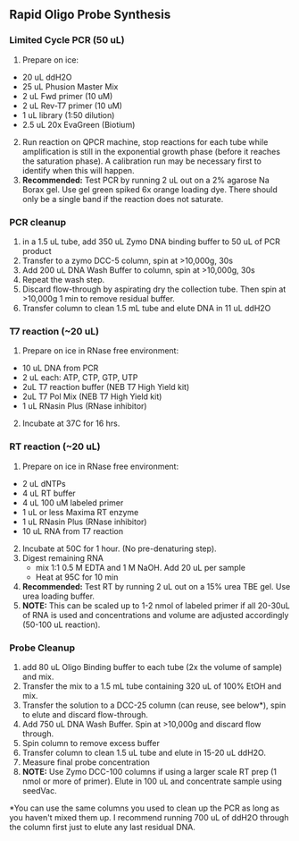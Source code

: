 ## Rapid Oligo Probe Synthesis

### Limited Cycle PCR (50 uL)
1. Prepare on ice:
 * 20 uL ddH2O
 * 25 uL Phusion Master Mix
 * 2 uL Fwd primer (10 uM)
 * 2 uL Rev-T7 primer (10 uM)
 * 1 uL library (1:50 dilution)
 * 2.5 uL 20x EvaGreen (Biotium)
2. Run reaction on QPCR machine, stop reactions for each tube while amplification is still in the exponential growth phase (before it reaches the saturation phase).  A calibration run may be necessary first to identify when this will happen.
3. **Recommended:** Test PCR by running 2 uL out on a 2% agarose Na Borax gel.  Use gel green spiked 6x orange loading dye. There should only be a single band if the reaction does not saturate. 

### PCR cleanup
1. in a 1.5 uL tube, add 350 uL Zymo DNA binding buffer to 50 uL of PCR product
2. Transfer to a zymo DCC-5 column, spin at >10,000g, 30s
3. Add 200 uL DNA Wash Buffer to column, spin at >10,000g, 30s
4. Repeat the wash step.
5. Discard flow-through by aspirating dry the collection tube. Then spin at >10,000g 1 min to remove residual buffer.
6. Transfer column to clean 1.5 mL tube and elute DNA in 11 uL ddH2O

###  T7 reaction (~20 uL)
1. Prepare on ice in RNase free environment:
  * 10 uL DNA from PCR 
  * 2 uL each: ATP, CTP, GTP, UTP
  * 2uL T7 reaction buffer (NEB T7 High Yield kit)
  * 2uL T7 Pol Mix (NEB T7 High Yield kit)
  * 1 uL RNasin Plus (RNase inhibitor)
2. Incubate at 37C for 16 hrs.

### RT reaction (~20 uL)
1. Prepare on ice in RNase free environment:
 * 2 uL dNTPs
 * 4 uL RT buffer
 * 4 uL 100 uM labeled primer 
 * 1 uL or less Maxima RT enzyme
 * 1 uL RNasin Plus (RNase inhibitor)
 * 10 uL RNA from T7 reaction 
2. Incubate at 50C for 1 hour.  (No pre-denaturing step).
3. Digest remaining RNA 
    * mix 1:1 0.5 M EDTA and 1 M NaOH.  Add 20 uL per sample
    * Heat at 95C for 10 min 
4. **Recommended:** Test RT by running 2 uL out on a 15% urea TBE gel.  Use urea loading buffer. 
5. **NOTE:** This can be scaled up to 1-2 nmol of labeled primer if all 20-30uL of RNA is used and concentrations and volume are adjusted accordingly (50-100 uL reaction).  

### Probe Cleanup

1. add 80 uL Oligo Binding buffer to each tube (2x the volume of sample) and mix.
2. Transfer the mix to a 1.5 mL tube containing 320 uL of 100% EtOH and mix.
3. Transfer the solution to a DCC-25 column (can reuse, see below*), spin to elute and discard flow-through.
4. Add 750 uL DNA Wash Buffer.  Spin at >10,000g and discard flow through.
5. Spin column to remove excess buffer
6. Transfer column to clean 1.5 uL tube and elute in 15-20 uL ddH2O.
7. Measure final probe concentration
8.  **NOTE:** Use Zymo DCC-100 columns if using a larger scale RT prep (1 nmol or more of primer).  Elute in 100 uL and concentrate sample using seedVac.

*You can use the same columns you used to clean up the PCR as long as you haven't mixed them up.  I recommend running 700 uL of ddH2O through the column first just to elute any last residual DNA.